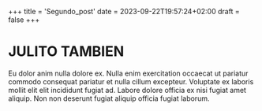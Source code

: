 +++
title = 'Segundo_post'
date = 2023-09-22T19:57:24+02:00
draft = false
+++
# JULITO TAMBIEN

Eu dolor anim nulla dolore ex. Nulla enim exercitation occaecat ut pariatur commodo consequat pariatur et nulla cillum excepteur. Voluptate ex laboris mollit elit elit incididunt fugiat ad. Labore dolore officia ex nisi fugiat amet aliquip. Non non deserunt fugiat aliquip officia fugiat laborum.